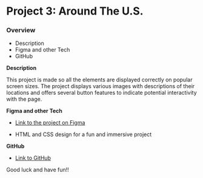# Project 3: Around The U.S.

### Overview

- Description
- Figma and other Tech
- GitHub

**Description**

This project is made so all the elements are displayed correctly on popular screen sizes. The project displays various images with descriptions of their locations and offers several button features to indicate potential interactivity with the page.

**Figma and other Tech**

- [Link to the project on Figma](https://www.figma.com/file/ii4xxsJ0ghevUOcssTlHZv/Sprint-3%3A-Around-the-US?node-id=0%3A1)

- HTML and CSS design for a fun and immersive project

**GitHub**

- [Link to GitHub](https://lo-hill.github.io/se_project_aroundtheus/)

Good luck and have fun!!
